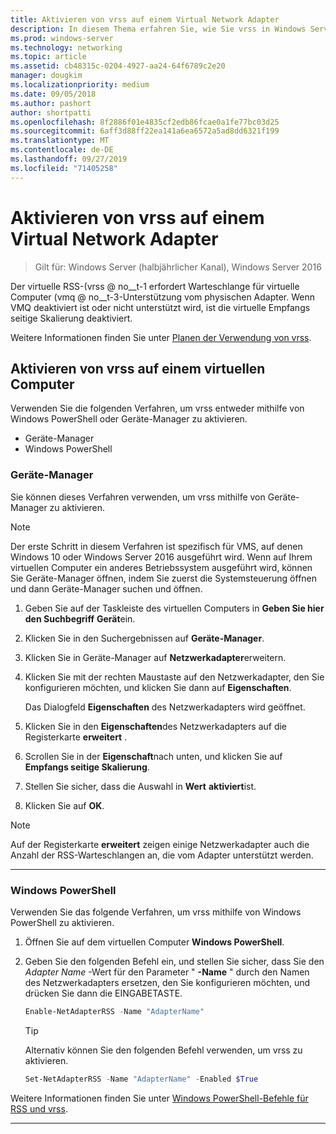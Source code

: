```yaml
---
title: Aktivieren von vrss auf einem Virtual Network Adapter
description: In diesem Thema erfahren Sie, wie Sie vrss in Windows Server entweder mithilfe von Geräte-Manager oder Windows PowerShell aktivieren.
ms.prod: windows-server
ms.technology: networking
ms.topic: article
ms.assetid: cb48315c-0204-4927-aa24-64f6789c2e20
manager: dougkim
ms.localizationpriority: medium
ms.date: 09/05/2018
ms.author: pashort
author: shortpatti
ms.openlocfilehash: 8f2886f01e4835cf2edb86fcae0a1fe77bc03d25
ms.sourcegitcommit: 6aff3d88ff22ea141a6ea6572a5ad8dd6321f199
ms.translationtype: MT
ms.contentlocale: de-DE
ms.lasthandoff: 09/27/2019
ms.locfileid: "71405258"
---
```

# <a name="enable-vrss-on-a-virtual-network-adapter"></a>Aktivieren von vrss auf einem Virtual Network Adapter

>Gilt für: Windows Server (halbjährlicher Kanal), Windows Server 2016

Der virtuelle RSS-\(vrss @ no__t-1 erfordert Warteschlange für virtuelle Computer \(vmq @ no__t-3-Unterstützung vom physischen Adapter. Wenn VMQ deaktiviert ist oder nicht unterstützt wird, ist die virtuelle Empfangs seitige Skalierung deaktiviert. 

Weitere Informationen finden Sie unter [Planen der Verwendung von vrss](vrss-plan.md).

## <a name="enable-vrss-on-a-vm"></a>Aktivieren von vrss auf einem virtuellen Computer
 
Verwenden Sie die folgenden Verfahren, um vrss entweder mithilfe von Windows PowerShell oder Geräte-Manager zu aktivieren.

-   Geräte-Manager
-   Windows PowerShell
  
### <a name="device-manager"></a>Geräte-Manager

Sie können dieses Verfahren verwenden, um vrss mithilfe von Geräte-Manager zu aktivieren.

>[!NOTE]
>Der erste Schritt in diesem Verfahren ist spezifisch für VMS, auf denen Windows 10 oder Windows Server 2016 ausgeführt wird. Wenn auf Ihrem virtuellen Computer ein anderes Betriebssystem ausgeführt wird, können Sie Geräte-Manager öffnen, indem Sie zuerst die Systemsteuerung öffnen und dann Geräte-Manager suchen und öffnen.
  
1.  Geben Sie auf der Taskleiste des virtuellen Computers in **Geben Sie hier den Suchbegriff** **Gerät**ein. 

2.  Klicken Sie in den Suchergebnissen auf **Geräte-Manager**.

3.  Klicken Sie in Geräte-Manager auf **Netzwerkadapter**erweitern. 

4.  Klicken Sie mit der rechten Maustaste auf den Netzwerkadapter, den Sie konfigurieren möchten, und klicken Sie dann auf **Eigenschaften**.<p>Das Dialogfeld **Eigenschaften** des Netzwerkadapters wird geöffnet.

5.  Klicken Sie in den **Eigenschaften**des Netzwerkadapters auf die Registerkarte **erweitert** . 

6.  Scrollen Sie in der **Eigenschaft**nach unten, und klicken Sie auf **Empfangs seitige Skalierung**. 

7.  Stellen Sie sicher, dass die Auswahl in **Wert** **aktiviert**ist. 

8.  Klicken Sie auf **OK**.
  
> [!NOTE]
> Auf der Registerkarte **erweitert** zeigen einige Netzwerkadapter auch die Anzahl der RSS-Warteschlangen an, die vom Adapter unterstützt werden.

---

### <a name="windows-powershell"></a>Windows PowerShell

Verwenden Sie das folgende Verfahren, um vrss mithilfe von Windows PowerShell zu aktivieren.

1. Öffnen Sie auf dem virtuellen Computer **Windows PowerShell**.

2. Geben Sie den folgenden Befehl ein, und stellen Sie sicher, dass Sie den *Adapter Name* -Wert für den Parameter " **-Name** " durch den Namen des Netzwerkadapters ersetzen, den Sie konfigurieren möchten, und drücken Sie dann die EINGABETASTE. 
  
   ```PowerShell
   Enable-NetAdapterRSS -Name "AdapterName"
   ```

   >[!TIP]
   >Alternativ können Sie den folgenden Befehl verwenden, um vrss zu aktivieren.
   >```PowerShell
   >Set-NetAdapterRSS -Name "AdapterName" -Enabled $True  
   >```

Weitere Informationen finden Sie unter [Windows PowerShell-Befehle für RSS und vrss](vrss-wps.md).

---